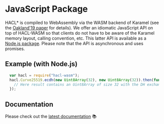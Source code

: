 # JavaScript Package

HACL* is compiled to WebAssembly via the WASM backend of Karamel (see the
[Oakland'19 paper](https://ieeexplore.ieee.org/abstract/document/8835291) for
details). We offer an idiomatic JavaScript API on top of HACL-WASM so that
clients do not have to be aware of the Karamel memory layout,
calling convention, etc. This latter API is available as a
[Node.js package](https://www.npmjs.com/package/hacl-wasm).
Please note that the API is asynchronous and uses promises.

## Example (with Node.js)

```javascript
  var hacl = require("hacl-wasm");
  hacl.Curve25519.ecdh(new Uint8Array(32), new Uint8Array(32)).then(function (result) {
    // Here result contains an Uint8Array of size 32 with the DH exchange result
  });
```

## Documentation

Please check out the [latest documentation](../js/main/index.html) 📚
